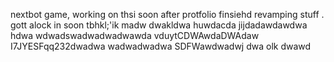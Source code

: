 nextbot game, working on thsi soon after protfolio finsiehd revamping stuff
.
gott alock in soon tbhkl;'ik
madw
dwakldwa
huwdacda
jijdadawdawdwa hdwa
wdwadswadwadwadwawda
vduytCDWAwdaDWAdaw
I7JYESFqq232dwadwa
wadwadwadwa
SDFWawdwadwj
dwa
olk
dwawd
